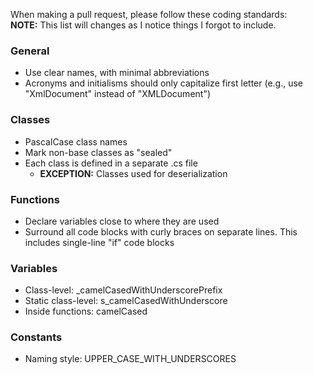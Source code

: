 When making a pull request, please follow these coding standards:  
**NOTE:** This list will changes as I notice things I forgot to include.

### General
- Use clear names, with minimal abbreviations
- Acronyms and initialisms should only capitalize first letter (e.g., use "XmlDocument" instead of "XMLDocument")

### Classes
- PascalCase class names
- Mark non-base classes as "sealed"
- Each class is defined in a separate .cs file
  - **EXCEPTION:** Classes used for deserialization

### Functions
- Declare variables close to where they are used
- Surround all code blocks with curly braces on separate lines. This includes single-line "if" code blocks

### Variables
- Class-level: _camelCasedWithUnderscorePrefix
- Static class-level: s_camelCasedWithUnderscore
- Inside functions: camelCased

### Constants
- Naming style: UPPER_CASE_WITH_UNDERSCORES
